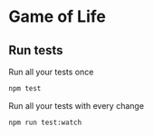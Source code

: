 # Game of Life

## Run tests

Run all your tests once

```sh
npm test
```

Run all your tests with every change

```sh
npm run test:watch
```
